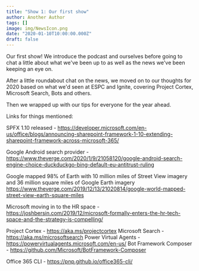 ```yaml
---
title: "Show 1: Our first show"
author: Another Author
tags: []
image: img/NewsIcon.png
date: "2020-01-10T10:00:00.000Z"
draft: false
---
```


Our first show! We introduce the podcast and ourselves before going to chat a little about what we've been up to as well as the news we've been keeping an eye on.

After a little roundabout chat on the news, we moved on to our thoughts for 2020 based on what we'd seen at ESPC and Ignite, covering Project Cortex, Microsoft Search, Bots and others.

Then we wrapped up with our tips for everyone for the year ahead.

Links for things mentioned:

SPFX 1.10 released - https://developer.microsoft.com/en-us/office/blogs/announcing-sharepoint-framework-1-10-extending-sharepoint-framework-across-microsoft-365/

Google Android search provider - https://www.theverge.com/2020/1/9/21058120/google-android-search-engine-choice-duckduckgo-bing-default-eu-antitrust-ruling

Google mapped 98% of Earth with 10 million miles of Street View imagery and 36 million square miles of Google Earth imagery https://www.theverge.com/2019/12/13/21020814/google-world-mapped-street-view-earth-square-miles

Microsoft moving in to the HR space - https://joshbersin.com/2019/12/microsoft-formally-enters-the-hr-tech-space-and-the-strategy-is-compelling/

Project Cortex - https://aka.ms/projectcortex
Microsoft Search - https://aka.ms/microsoftsearch
Power Virtual Agents - https://powervirtualagents.microsoft.com/en-us/
Bot Framework Composer - https://github.com/Microsoft/BotFramework-Composer

Office 365 CLI - https://pnp.github.io/office365-cli/

